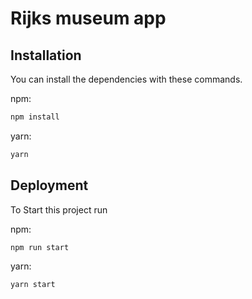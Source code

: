 # Rijks museum app

## Installation

You can install the dependencies with these commands.

npm:

```bash
npm install
```

yarn:

```bash
yarn
```

## Deployment

To Start this project run

npm:

```bash
npm run start
```

yarn:

```bash
yarn start
```
